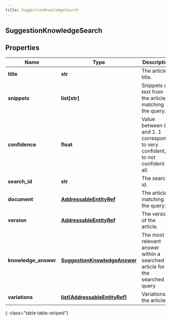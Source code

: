 ```yaml
---
title: SuggestionKnowledgeSearch
---
```

## SuggestionKnowledgeSearch

## Properties

|Name | Type | Description | Notes|
|------------ | ------------- | ------------- | -------------|
| **title** | **str** | The article title. | [optional] |
| **snippets** | **list[str]** | Snippets of text from the article matching the query. | [optional] |
| **confidence** | **float** | Value between 0 and 1. 1 corresponds to very confident, 0 to not confident at all. | [optional] |
| **search_id** | **str** | The search id. | [optional] |
| **document** | [**AddressableEntityRef**](AddressableEntityRef.html) | The article matching the query. | [optional] |
| **version** | [**AddressableEntityRef**](AddressableEntityRef.html) | The version of the article. | [optional] |
| **knowledge_answer** | [**SuggestionKnowledgeAnswer**](SuggestionKnowledgeAnswer.html) | The most relevant answer within a searched article for the searched query | [optional] |
| **variations** | [**list[AddressableEntityRef]**](AddressableEntityRef.html) | Variations of the article. | [optional] |
{: class="table table-striped"}


